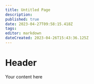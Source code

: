 ```yaml
---
title: Untitled Page
description: 
published: true
date: 2023-04-27T09:58:15.418Z
tags: 
editor: markdown
dateCreated: 2023-04-26T15:43:36.125Z
---
```


# Header
Your content here